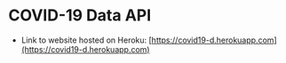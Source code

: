 # COVID-19 Data API

- Link to website hosted on Heroku: [https://covid19-d.herokuapp.com](https://covid19-d.herokuapp.com)
